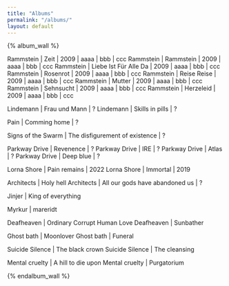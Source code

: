 ```yaml
---
title: "Albums"
permalink: "/albums/"
layout: default
---
```


{% album_wall %}

Rammstein | Zeit | 2009 | aaaa | bbb | ccc
Rammstein | Rammstein | 2009 | aaaa | bbb | ccc
Rammstein | Liebe Ist Für Alle Da | 2009 | aaaa | bbb | ccc
Rammstein | Rosenrot | 2009 | aaaa | bbb | ccc
Rammstein | Reise Reise | 2009 | aaaa | bbb | ccc
Rammstein | Mutter | 2009 | aaaa | bbb | ccc
Rammstein | Sehnsucht | 2009 | aaaa | bbb | ccc
Rammstein | Herzeleid | 2009 | aaaa | bbb | ccc

Lindemann | Frau und Mann | ?
Lindemann | Skills in pills | ?

Pain | Comming home | ?

Signs of the Swarm | The disfigurement of existence | ?

Parkway Drive | Revenence | ?
Parkway Drive | IRE | ?
Parkway Drive | Atlas | ?
Parkway Drive | Deep blue | ?

Lorna Shore | Pain remains | 2022
Lorna Shore | Immortal | 2019

Architects | Holy hell
Architects | All our gods have abandoned us | ?

Jinjer | King of everything

Myrkur | mareridt

Deafheaven | Ordinary Corrupt Human Love
Deafheaven | Sunbather

Ghost bath | Moonlover
Ghost bath | Funeral

Suicide Silence | The black crown
Suicide Silence | The cleansing

Mental cruelty | A hill to die upon
Mental cruelty | Purgatorium



{% endalbum_wall %}

